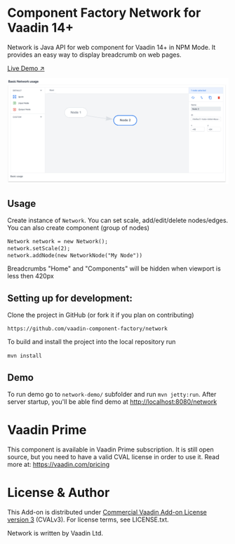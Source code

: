 # Component Factory Network for Vaadin 14+
Network is Java API for [<vcf-network>](https://github.com/vaadin-component-factory/vcf-network) web component for Vaadin 14+ in NPM Mode. 
It provides an easy way to display breadcrumb on web pages.

[Live Demo ↗](https://incubator.app.fi/network-demo/network)

[<img src="https://raw.githubusercontent.com/vaadin-component-factory/network/master/screenshot.png" alt="Screenshot of network">](https://vaadin.com/directory/components/network)


## Usage
Create instance of `Network`. You can set scale, add/edit/delete nodes/edges.
You can also create component (group of nodes)

```
Network network = new Network();
network.setScale(2);
network.addNode(new NetworkNode("My Node"))
```
Breadcrumbs "Home" and "Components" will be hidden when viewport is less then 420px  


## Setting up for development:
Clone the project in GitHub (or fork it if you plan on contributing)

```
https://github.com/vaadin-component-factory/network
```

To build and install the project into the local repository run 

```mvn install ```

## Demo
To run demo go to `network-demo/` subfolder and run `mvn jetty:run`.
After server startup, you'll be able find demo at [http://localhost:8080/network](http://localhost:8080/network)


# Vaadin Prime
This component is available in Vaadin Prime subscription. It is still open source, but you need to have a valid CVAL license in order to use it. Read more at: https://vaadin.com/pricing

# License & Author
This Add-on is distributed under [Commercial Vaadin Add-on License version 3](http://vaadin.com/license/cval-3) (CVALv3). For license terms, see LICENSE.txt.

Network is written by Vaadin Ltd.
